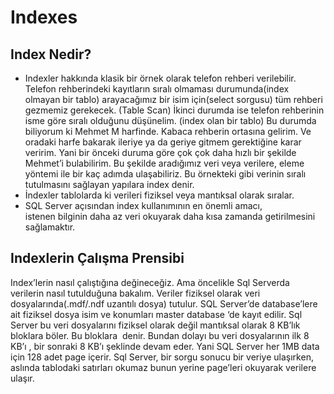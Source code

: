 
# Indexes

## Index Nedir?

* Indexler hakkında klasik bir örnek olarak telefon rehberi verilebilir. Telefon rehberindeki kayıtların sıralı olmaması durumunda(index olmayan bir tablo) arayacağımız bir isim için(select sorgusu) tüm rehberi gezmemiz gerekecek. (Table Scan) İkinci durumda ise telefon rehberinin isme göre sıralı olduğunu düşünelim. (index olan bir tablo) Bu durumda biliyorum ki Mehmet M harfinde. Kabaca rehberin ortasına gelirim. Ve oradaki harfe bakarak ileriye ya da geriye gitmem gerektiğine karar veririm. Yani bir önceki duruma göre çok çok daha hızlı bir şekilde Mehmet’i bulabilirim. Bu şekilde aradığımız veri veya verilere, eleme yöntemi ile bir kaç adımda ulaşabiliriz. Bu örnekteki gibi verinin sıralı tutulmasını sağlayan yapılara index denir.
* İndexler tablolarda ki verileri fiziksel veya mantıksal olarak sıralar. 
* SQL Server açısından index kullanımının en önemli amacı, istenen bilginin daha az veri okuyarak daha kısa zamanda getirilmesini sağlamaktır.

## Indexlerin Çalışma Prensibi

Index’lerin nasıl çalıştığına değineceğiz. Ama öncelikle Sql Serverda verilerin nasıl tutulduğuna bakalım. Veriler fiziksel olarak veri dosyalarında(.mdf/.ndf uzantılı dosya) tutulur. SQL Server’de database’lere ait fiziksel dosya isim ve konumları master database ‘de kayıt edilir. Sql Server bu veri dosyalarını fiziksel olarak değil mantıksal olarak 8 KB’lık bloklara böler. Bu bloklara <Page> denir. Bundan dolayı bu veri dosyalarının ilk 8 KB’ı <page0>, bir sonraki 8 KB’ı <page1> şeklinde devam eder. Yani SQL Server her 1MB data için 128 adet page içerir. Sql Server, bir sorgu sonucu bir veriye ulaşırken, aslında tablodaki satırları okumaz bunun yerine page’leri okuyarak verilere ulaşır.





